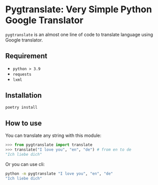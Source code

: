 # Pygtranslate: Very Simple Python Google Translator

`pygtranslate` is an almost one line of code to translate language using Google translator.

## Requirement

- `python > 3.9`
- `requests`
- `lxml`

## Installation

```bash
poetry install
```


## How to use

You can translate any string with this module:

```python
>>> from pygtranslate import translate
>>> translate("I love you", "en", "de") # from en to de
"Ich liebe dich"
```

Or you can use cli:

```bash
python -m pygtranslate "I love you", "en", "de"
"Ich liebe dich"
```
